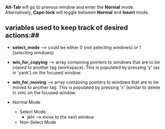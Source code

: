 **Alt-Tab** will go to prevous window and enter the **Normal** mode. Alternatively, **Caps-lock** will toggle between **Normal** and **Insert** mode.

## variables used to keep track of desired actions:##
  - **select_mode** --> could be either 0 (not selecting windows) or 1 (selecting windows)
  - **win_for_copying** --> array containing pointers to windows that are to be copied to another tag (workspace). This is populated by pressing 'y' (as in 'yank') on the focused window.
  - **win_for_moving** --> array containing pointers to windows that are to be moved to another tag. This is populated by pressing 'x' (similar to delete in vim) on the focused window.
  
  
  - Normal Mode
      - Select Mode
        - jkhl --> move to the next window
      - Non-Select Mode
      
